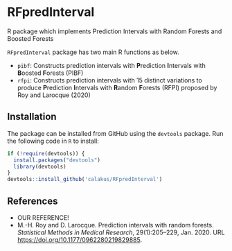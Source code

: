 # RFpredInterval
R package which implements Prediction Intervals with Random Forests and Boosted Forests

`RFpredInterval` package has two main R functions as below.

*    `pibf`: Constructs prediction intervals with **P**rediction **I**ntervals with **B**oosted **F**orests (PIBF)
*    `rfpi`: Constructs prediction intervals with 15 distinct variations to produce **P**rediction **I**ntervals with **R**andom **F**orests (RFPI) proposed by Roy and Larocque (2020)

## Installation
The package can be installed from GitHub using the `devtools` package. Run the following code in `R` to install:

```R
if (!require(devtools)) {
  install.packages("devtools")
  library(devtools)
}
devtools::install_github('calakus/RFpredInterval')
```   
## References

- OUR REFERENCE!
- M.-H. Roy and D. Larocque. Prediction intervals with random forests. *Statistical Methods in Medical Research*, 29(1):205–229, Jan. 2020. URL <https://doi.org/10.1177/0962280219829885>.
